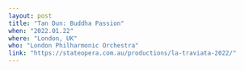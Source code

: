 ```yaml
---
layout: post
title: "Tan Dun: Buddha Passion"
when: "2022.01.22"
where: "London, UK"
who: "London Philharmonic Orchestra"
link: "https://stateopera.com.au/productions/la-traviata-2022/"
---
```

